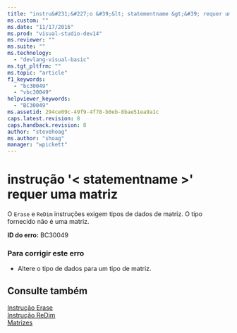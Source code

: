 ```yaml
---
title: "instru&#231;&#227;o &#39;&lt; statementname &gt;&#39; requer uma matriz | Microsoft Docs"
ms.custom: ""
ms.date: "11/17/2016"
ms.prod: "visual-studio-dev14"
ms.reviewer: ""
ms.suite: ""
ms.technology: 
  - "devlang-visual-basic"
ms.tgt_pltfrm: ""
ms.topic: "article"
f1_keywords: 
  - "bc30049"
  - "vbc30049"
helpviewer_keywords: 
  - "BC30049"
ms.assetid: 294ce09c-49f9-4f78-b0eb-8bae51ea9a1c
caps.latest.revision: 8
caps.handback.revision: 8
author: "stevehoag"
ms.author: "shoag"
manager: "wpickett"
---
```

# instru&#231;&#227;o &#39;&lt; statementname &gt;&#39; requer uma matriz
O `Erase` e `ReDim` instruções exigem tipos de dados de matriz. O tipo fornecido não é uma matriz.  
  
 **ID do erro:** BC30049  
  
### Para corrigir este erro  
  
-   Altere o tipo de dados para um tipo de matriz.  
  
## Consulte também  
 [Instrução Erase](../../visual-basic/language-reference/statements/erase-statement.md)   
 [Instrução ReDim](../../visual-basic/language-reference/statements/redim-statement.md)   
 [Matrizes](../../visual-basic/programming-guide/language-features/arrays/index.md)